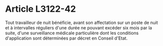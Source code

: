 # Article L3122-42

Tout travailleur de nuit bénéficie, avant son affectation sur un poste de nuit et à intervalles réguliers d'une durée ne pouvant excéder six mois par la suite, d'une surveillance médicale particulière dont les conditions d'application sont déterminées par décret en Conseil d'Etat.